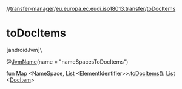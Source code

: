 //[transfer-manager](../../index.md)/[eu.europa.ec.eudi.iso18013.transfer](index.md)/[toDocItems](to-doc-items.md)

# toDocItems

[androidJvm]\

@[JvmName](https://kotlinlang.org/api/latest/jvm/stdlib/kotlin.jvm/-jvm-name/index.html)(name =
&quot;nameSpacesToDocItems&quot;)

fun [Map](https://kotlinlang.org/api/latest/jvm/stdlib/kotlin.collections/-map/index.html)
&lt;NameSpace, [List](https://kotlinlang.org/api/latest/jvm/stdlib/kotlin.collections/-list/index.html)
&lt;ElementIdentifier&gt;&gt;.[toDocItems](to-doc-items.md)(): [List](https://kotlinlang.org/api/latest/jvm/stdlib/kotlin.collections/-list/index.html)
&lt;[DocItem](../eu.europa.ec.eudi.iso18013.transfer.response/-doc-item/index.md)&gt;
